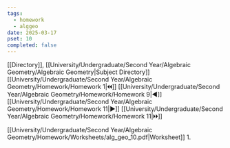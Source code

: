 ```yaml
---
tags:
  - homework
  - alggeo
date: 2025-03-17
pset: 10
completed: false
---
```

[[Directory]], [[University/Undergraduate/Second Year/Algebraic Geometry/Algebraic Geometry|Subject Directory]]
[[University/Undergraduate/Second Year/Algebraic Geometry/Homework/Homework 1|🞀🞀]] [[University/Undergraduate/Second Year/Algebraic Geometry/Homework/Homework 9|◀]] [[University/Undergraduate/Second Year/Algebraic Geometry/Homework/Homework 11|▶]] [[University/Undergraduate/Second Year/Algebraic Geometry/Homework/Homework 11|🞂🞂]]

[[University/Undergraduate/Second Year/Algebraic Geometry/Homework/Worksheets/alg_geo_10.pdf|Worksheet]]
1. 
